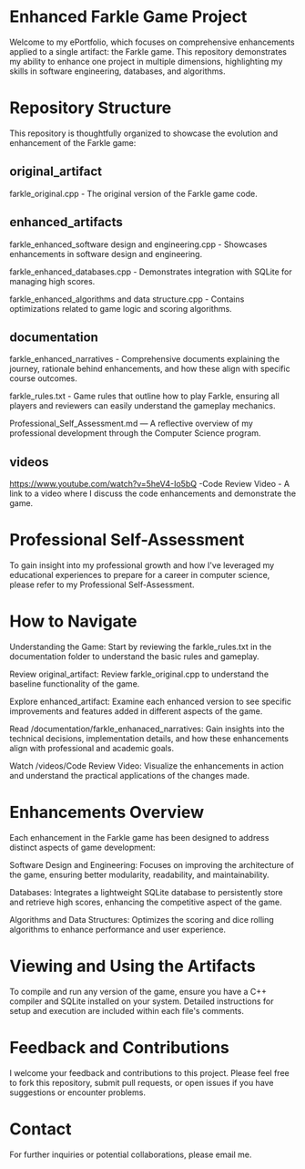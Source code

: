 # Enhanced Farkle Game Project
Welcome to my ePortfolio, which focuses on comprehensive enhancements applied to a single artifact: the Farkle game. This repository demonstrates my ability to enhance one project in multiple dimensions, highlighting my skills in software engineering, databases, and algorithms.

# Repository Structure
This repository is thoughtfully organized to showcase the evolution and enhancement of the Farkle game:

## original_artifact
farkle_original.cpp - The original version of the Farkle game code.

## enhanced_artifacts
farkle_enhanced_software design and engineering.cpp - Showcases enhancements in software design and engineering.

farkle_enhanced_databases.cpp - Demonstrates integration with SQLite for managing high scores.

farkle_enhanced_algorithms and data structure.cpp - Contains optimizations related to game logic and scoring algorithms.

## documentation
farkle_enhanced_narratives - Comprehensive documents explaining the journey, rationale behind enhancements, and how these align with specific course outcomes.

farkle_rules.txt - Game rules that outline how to play Farkle, ensuring all players and reviewers can easily understand the gameplay mechanics.

Professional_Self_Assessment.md — A reflective overview of my professional development through the Computer Science program.

## videos
https://www.youtube.com/watch?v=5heV4-Io5bQ -Code Review Video - A link to a video where I discuss the code enhancements and demonstrate the game.

# Professional Self-Assessment
To gain insight into my professional growth and how I've leveraged my educational experiences to prepare for a career in computer science, please refer to my Professional Self-Assessment.

# How to Navigate
Understanding the Game: Start by reviewing the farkle_rules.txt in the documentation folder to understand the basic rules and gameplay.

Review original_artifact: Review farkle_original.cpp to understand the baseline functionality of the game.

Explore enhanced_artifact: Examine each enhanced version to see specific improvements and features added in different aspects of the game.

Read /documentation/farkle_enhanaced_narratives: Gain insights into the technical decisions, implementation details, and how these enhancements align with professional and academic goals.

Watch /videos/Code Review Video: Visualize the enhancements in action and understand the practical applications of the changes made.

# Enhancements Overview
Each enhancement in the Farkle game has been designed to address distinct aspects of game development:

Software Design and Engineering: Focuses on improving the architecture of the game, ensuring better modularity, readability, and maintainability.

Databases: Integrates a lightweight SQLite database to persistently store and retrieve high scores, enhancing the competitive aspect of the game.

Algorithms and Data Structures: Optimizes the scoring and dice rolling algorithms to enhance performance and user experience.

# Viewing and Using the Artifacts
To compile and run any version of the game, ensure you have a C++ compiler and SQLite installed on your system. Detailed instructions for setup and execution are included within each file's comments.

# Feedback and Contributions
I welcome your feedback and contributions to this project. Please feel free to fork this repository, submit pull requests, or open issues if you have suggestions or encounter problems.

# Contact
For further inquiries or potential collaborations, please email me.
